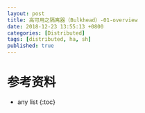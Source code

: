 ```yaml
---
layout: post
title: 高可用之隔离器（Bulkhead）-01-overview
date: 2018-12-23 13:55:13 +0800
categories: [Distributed]
tags: [distributed, ha, sh]
published: true
---
```


# 参考资料

* any list
{:toc}